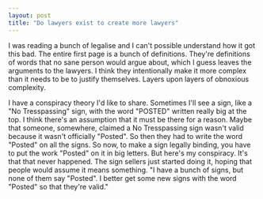 ```yaml
---
layout: post
title: "Do lawyers exist to create more lawyers"
---
```



I was reading a bunch of legalise and I can't possible understand how it got this bad. The entire first page is a bunch of definitions. They're definitions of words that no sane person would argue about, which I guess leaves the arguments to the lawyers. I think they intentionally make it more complex than it needs to be to justify themselves. Layers upon layers of obnoxious complexity.


I have a conspiracy theory I'd like to share. Sometimes I'll see a sign, like a "No Tresspassing" sign, with the word "POSTED" written really big at the top. I think there's an assumption that it must be there for a reason. Maybe that someone, somewhere, claimed a No Tresspassing sign wasn't valid because it wasn't officially "Posted". So then they had to write the word "Posted" on all the signs. So now, to make a sign legally binding, you have to put the work "Posted" on it in big letters. But here's my conspiracy. It's that that never happened. The sign sellers just started doing it, hoping that people would assume it means something. "I have a bunch of signs, but none of them say "Posted". I better get some new signs with the word "Posted" so that they're valid."


